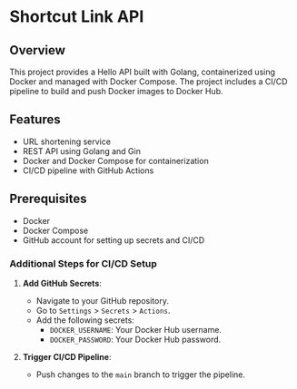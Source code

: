 # Shortcut Link API

## Overview

This project provides a Hello API built with Golang, containerized using Docker and managed with Docker Compose. The project includes a CI/CD pipeline to build and push Docker images to Docker Hub.

## Features

- URL shortening service
- REST API using Golang and Gin
- Docker and Docker Compose for containerization
- CI/CD pipeline with GitHub Actions

## Prerequisites

- Docker
- Docker Compose
- GitHub account for setting up secrets and CI/CD

### Additional Steps for CI/CD Setup

1. **Add GitHub Secrets**:
   - Navigate to your GitHub repository.
   - Go to `Settings` > `Secrets` > `Actions`.
   - Add the following secrets:
     - `DOCKER_USERNAME`: Your Docker Hub username.
     - `DOCKER_PASSWORD`: Your Docker Hub password.

2. **Trigger CI/CD Pipeline**:
   - Push changes to the `main` branch to trigger the pipeline.

